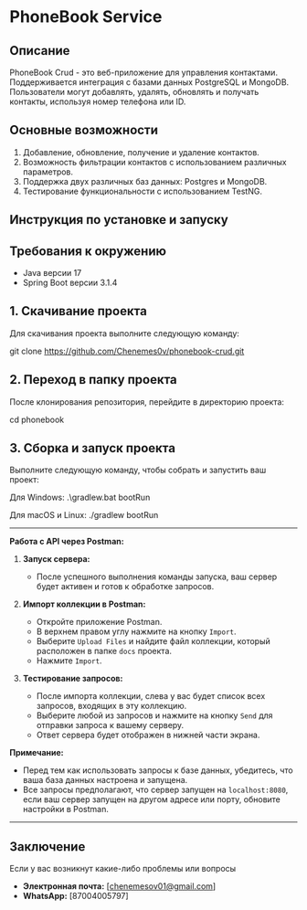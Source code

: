 # PhoneBook Service
## Описание
PhoneBook Crud - это веб-приложение для управления контактами. Поддерживается интеграция с базами данных PostgreSQL и MongoDB. Пользователи могут добавлять, удалять, обновлять и получать контакты, используя номер телефона или ID.
## Основные возможности
1. Добавление, обновление, получение и удаление контактов. 
2. Возможность фильтрации контактов с использованием различных параметров. 
3. Поддержка двух различных баз данных: Postgres и MongoDB. 
4. Тестирование функциональности с использованием TestNG.

## Инструкция по установке и запуску

## Требования к окружению
- Java версии 17
- Spring Boot версии 3.1.4

## 1. Скачивание проекта

Для скачивания проекта выполните следующую команду:

git clone https://github.com/Chenemes0v/phonebook-crud.git
## 2. Переход в папку проекта

После клонирования репозитория, перейдите в директорию проекта:

cd phonebook
## 3. Сборка и запуск проекта

Выполните следующую команду, чтобы собрать и запустить ваш проект:

Для Windows: .\gradlew.bat bootRun

Для macOS и Linux: ./gradlew bootRun

---

**Работа с API через Postman:**

1. **Запуск сервера:**
    - После успешного выполнения команды запуска, ваш сервер будет активен и готов к обработке запросов.

2. **Импорт коллекции в Postman:**
    - Откройте приложение Postman.
    - В верхнем правом углу нажмите на кнопку `Import`.
    - Выберите `Upload Files` и найдите файл коллекции, который расположен в папке `docs` проекта.
    - Нажмите `Import`.

3. **Тестирование запросов:**
    - После импорта коллекции, слева у вас будет список всех запросов, входящих в эту коллекцию.
    - Выберите любой из запросов и нажмите на кнопку `Send` для отправки запроса к вашему серверу.
    - Ответ сервера будет отображен в нижней части экрана.

**Примечание:** 
- Перед тем как использовать запросы к базе данных, убедитесь, что ваша база данных настроена и запущена.
- Все запросы предполагают, что сервер запущен на `localhost:8080`, если ваш сервер запущен на другом адресе или порту, обновите настройки в Postman.
---

## Заключение
Если у вас возникнут какие-либо проблемы или вопросы
- **Электронная почта:** [chenemesov01@gmail.com]
- **WhatsApp:** [87004005797]
